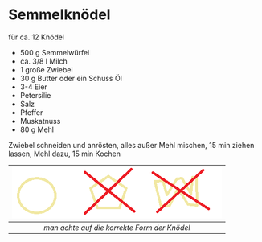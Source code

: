 # Semmelknödel

für ca. 12 Knödel

* 500 g Semmelwürfel
* ca. 3/8 l Milch
* 1 große Zwiebel
* 30 g Butter oder ein Schuss Öl
* 3-4 Eier
* Petersilie
* Salz
* Pfeffer
* Muskatnuss
* 80 g Mehl

Zwiebel schneiden und anrösten, alles außer Mehl mischen, 15 min ziehen lassen, Mehl dazu, 15 min Kochen

| ![](images/Semmelknoedel_shape.png "example knoedel") |
|:---:|
| *man achte auf die korrekte Form der Knödel* |
